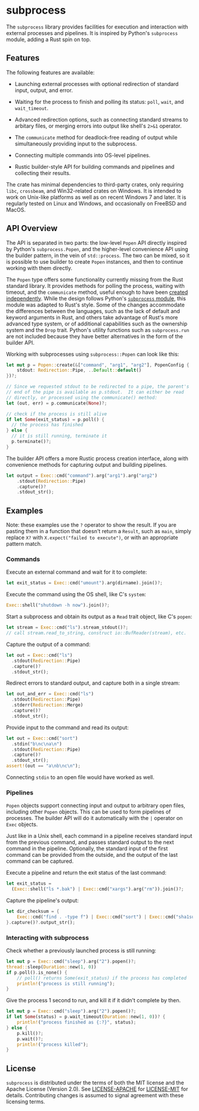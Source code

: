 # subprocess

The `subprocess` library provides facilities for execution and
interaction with external processes and pipelines.  It is inspired by
Python's `subprocess` module, adding a Rust spin on top.

## Features

The following features are available:

* Launching external processes with optional redirection of standard
  input, output, and error.

* Waiting for the process to finish and polling its status: `poll`,
  `wait`, and `wait_timeout`.

* Advanced redirection options, such as connecting standard streams to
  arbitary files, or merging errors into output like shell's `2>&1`
  operator.

* The `communicate` method for deadlock-free reading of output while
  simultaneously providing input to the subprocess.

* Connecting multiple commands into OS-level pipelines.

* Rustic builder-style API for building commands and pipelines and
  collecting their results.

The crate has minimal dependencies to third-party crates, only
requiring `libc`, `crossbeam`, and Win32-related crates on Windows.
It is intended to work on Unix-like platforms as well as on recent
Windows 7 and later.  It is regularly tested on Linux and Windows, and
occasionally on FreeBSD and MacOS.

## API Overview

The API is separated in two parts: the low-level `Popen` API directly
inspired by Python's `subprocess.Popen`, and the higher-level
convenience API using the builder pattern, in the vein of
`std::process`.  The two can be mixed, so it is possible to use
builder to create `Popen` instances, and then to continue working with
them directly.

The `Popen` type offers some functionality currently missing from the
Rust standard library.  It provides methods for polling the process,
waiting with timeout, and the `communicate` method, useful enough to
have been [created
independently](https://crates.io/crates/subprocess-communicate).
While the design follows Python's [`subprocess`
module](https://docs.python.org/3/library/subprocess.html#popen-constructor),
this module was adapted to Rust's style.  Some of the changes
accommodate the differences between the languages, such as the lack of
default and keyword arguments in Rust, and others take advantage of
Rust's more advanced type system, or of additional capabilities such
as the ownership system and the `Drop` trait.  Python's utility
functions such as `subprocess.run` are not included because they have
better alternatives in the form of the builder API.

Working with subprocesses using `subprocess::Popen` can look like
this:

```rust
let mut p = Popen::create(&["command", "arg1", "arg2"], PopenConfig {
    stdout: Redirection::Pipe, ..Default::default()
})?;

// Since we requested stdout to be redirected to a pipe, the parent's
// end of the pipe is available as p.stdout.  It can either be read
// directly, or processed using the communicate() method:
let (out, err) = p.communicate(None)?;

// check if the process is still alive
if let Some(exit_status) = p.poll() {
  // the process has finished
} else {
  // it is still running, terminate it
  p.terminate()?;
}
```

The builder API offers a more Rustic process creation interface, along
with convenience methods for capturing output and building pipelines.

```rust
let output = Exec::cmd("command").arg("arg1").arg("arg2")
    .stdout(Redirection::Pipe)
    .capture()?
    .stdout_str();
```

## Examples

Note: these examples use the `?` operator to show the result.  If you
are pasting them in a function that doesn't return a `Result`, such as
`main`, simply replace `X?` with `X.expect("failed to execute")`, or
with an appropriate pattern match.

### Commands

Execute an external command and wait for it to complete:

```rust
let exit_status = Exec::cmd("umount").arg(dirname).join()?;
```

Execute the command using the OS shell, like C's `system`:

```rust
Exec::shell("shutdown -h now").join()?;
```

Start a subprocess and obtain its output as a `Read` trait object,
like C's `popen`:

```rust
let stream = Exec::cmd("ls").stream_stdout()?;
// call stream.read_to_string, construct io::BufReader(stream), etc.
```

Capture the output of a command:

```rust
let out = Exec::cmd("ls")
  .stdout(Redirection::Pipe)
  .capture()?
  .stdout_str();
```

Redirect errors to standard output, and capture both in a single stream:

```rust
let out_and_err = Exec::cmd("ls")
  .stdout(Redirection::Pipe)
  .stderr(Redirection::Merge)
  .capture()?
  .stdout_str();
```

Provide input to the command and read its output:

```rust
let out = Exec::cmd("sort")
  .stdin("b\nc\na\n")
  .stdout(Redirection::Pipe)
  .capture()?
  .stdout_str();
assert!(out == "a\nb\nc\n");
```

Connecting `stdin` to an open file would have worked as well.

### Pipelines

`Popen` objects support connecting input and output to arbitrary open
files, including other `Popen` objects.  This can be used to form
pipelines of processes.  The builder API will do it automatically with
the `|` operator on `Exec` objects.

Just like in a Unix shell, each command in a pipeline receives
standard input from the previous command, and passes standard output
to the next command in the pipeline.  Optionally, the standard input
of the first command can be provided from the outside, and the output
of the last command can be captured.

Execute a pipeline and return the exit status of the last command:

```rust
let exit_status =
  (Exec::shell("ls *.bak") | Exec::cmd("xargs").arg("rm")).join()?;
```

Capture the pipeline's output:

```rust
let dir_checksum = {
    Exec::cmd("find . -type f") | Exec::cmd("sort") | Exec::cmd("sha1sum")
}.capture()?.output_str();
```

### Interacting with subprocess

Check whether a previously launched process is still running:

```rust
let mut p = Exec::cmd("sleep").arg("2").popen()?;
thread::sleep(Duration::new(1, 0))
if p.poll().is_none() {
    // poll() returns Some(exit_status) if the process has completed
    println!("process is still running");
}
```

Give the process 1 second to run, and kill it if it didn't complete by
then.

```rust
let mut p = Exec::cmd("sleep").arg("2").popen()?;
if let Some(status) = p.wait_timeout(Duration::new(1, 0))? {
    println!("process finished as {:?}", status);
} else {
    p.kill()?;
    p.wait()?;
    println!("process killed");
}
```

## License

`subprocess` is distributed under the terms of both the MIT license
and the Apache License (Version 2.0).  See
[LICENSE-APACHE](LICENSE-APACHE) for [LICENSE-MIT](LICENSE-MIT) for
details.  Contributing changes is assumed to signal agreement with
these licensing terms.

